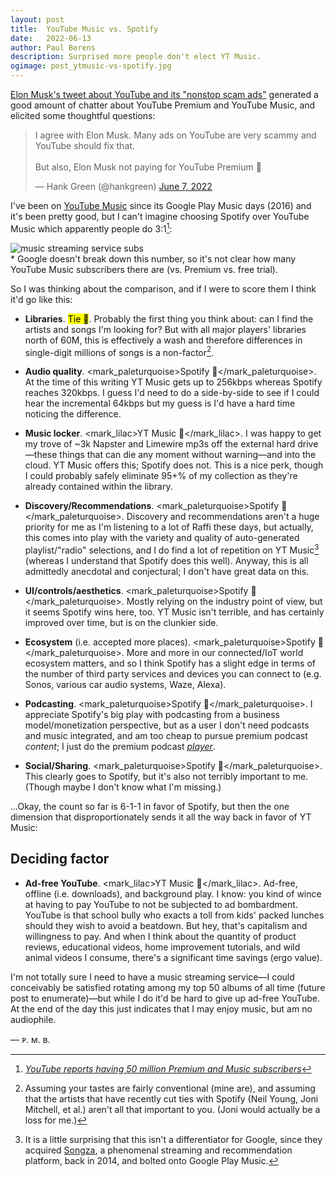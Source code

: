 ```yaml
---
layout: post
title:	YouTube Music vs. Spotify
date:	2022-06-13
author:	Paul Berens
description: Surprised more people don't elect YT Music.
ogimage: post_ytmusic-vs-spotify.jpg
---
```

<a href="https://twitter.com/elonmusk/status/1534196611978383361" target="_blank">Elon Musk's tweet about YouTube and its "nonstop scam ads"</a> generated a good amount of chatter about YouTube Premium and YouTube Music, and elicited some thoughtful questions:

<blockquote class="twitter-tweet"><p lang="en" dir="ltr">I agree with Elon Musk. Many ads on YouTube are very scammy and YouTube should fix that.<br><br>But also, Elon Musk not paying for YouTube Premium 🤯</p>&mdash; Hank Green (@hankgreen) <a href="https://twitter.com/hankgreen/status/1534207341326848000?ref_src=twsrc%5Etfw">June 7, 2022</a></blockquote> <script async src="https://platform.twitter.com/widgets.js" charset="utf-8"></script>

I've been on <a href="https://music.youtube.com/" target="_blank">YouTube Music</a> since its Google Play Music days (2016) and it's been pretty good, but I can't imagine choosing Spotify over YouTube Music which apparently people do 3:1[^1]:

[^1]: *<a href="https://www.theverge.com/2021/9/2/22654318/youtube-50-million-premium-music-subscribers-streaming-services" target="_blank">YouTube reports having 50 million Premium and Music subscribers</a>*

![music streaming service subs](/assets/images/post_music.stream.subs.png)
<br><span class="muted small">* Google doesn't break down this number, so it's not clear how many YouTube Music subscribers there are (vs. Premium vs. free trial).</span>

So I was thinking about the comparison, and if I were to score them I think it'd go like this:

- **Libraries**. <mark>Tie 🤷‍</mark>. Probably the first thing you think about: can I find the artists and songs I'm looking for? But with all major players' libraries north of 60M, this is effectively a wash and therefore differences in single-digit millions of songs is a non-factor[^2].

[^2]: Assuming your tastes are fairly conventional (mine are), and assuming that the artists that have recently cut ties with Spotify (Neil Young, Joni Mitchell, et al.) aren't all that important to you. (Joni would actually be a loss for me.)

- **Audio quality**. <mark_paleturquoise>Spotify 🥇</mark_paleturquoise>. At the time of this writing YT Music gets up to 256kbps whereas Spotify reaches 320kbps. I guess I'd need to do a side-by-side to see if I could hear the incremental 64kbps but my guess is I'd have a hard time noticing the difference.

- **Music locker**. <mark_lilac>YT Music 🥇</mark_lilac>. I was happy to get my trove of ~3k Napster and Limewire mp3s off the external hard drive—these things that can die any moment without warning—and into the cloud. YT Music offers this; Spotify does not. This is a nice perk, though I could probably safely eliminate 95+% of my collection as they're already contained within the library.

- **Discovery/Recommendations**. <mark_paleturquoise>Spotify 🥇</mark_paleturquoise>. Discovery and recommendations aren't a huge priority for me as I'm listening to a lot of Raffi these days, but actually, this comes into play with the variety and quality of auto-generated playlist/"radio" selections, and I do find a lot of repetition on YT Music[^3] (whereas I understand that Spotify does this well). Anyway, this is all admittedly anecdotal and conjectural; I don't have great data on this.

[^3]: It is a little surprising that this isn't a differentiator for Google, since they acquired [Songza](https://en.wikipedia.org/wiki/Songza), a phenomenal streaming and recommendation platform, back in 2014, and bolted onto Google Play Music.

- **UI/controls/aesthetics**. <mark_paleturquoise>Spotify 🥇</mark_paleturquoise>. Mostly relying on the industry point of view, but it seems Spotify wins here, too. YT Music isn't terrible, and has certainly improved over time, but is on the clunkier side.

- **Ecosystem** (i.e. accepted more places). <mark_paleturquoise>Spotify 🥇</mark_paleturquoise>. More and more in our connected/IoT world ecosystem matters, and so I think Spotify has a slight edge in terms of the number of third party services and devices you can connect to (e.g. Sonos, various car audio systems, Waze, Alexa).

- **Podcasting**. <mark_paleturquoise>Spotify 🥇</mark_paleturquoise>. I appreciate Spotify's big play with podcasting from a business model/monetization perspective, but as a user I don't need podcasts and music integrated, and am too cheap to pursue premium podcast *content*; I just do the premium podcast *<a href="https://www.pocketcasts.com/plus/" target="_blank">player</a>*.

- **Social/Sharing**. <mark_paleturquoise>Spotify 🥇</mark_paleturquoise>. This clearly goes to Spotify, but it's also not terribly important to me. (Though maybe I don't know what I'm missing.)

...Okay, the count so far is 6-1-1 in favor of Spotify, but then the one dimension that disproportionately sends it all the way back in favor of YT Music:

## Deciding factor

- **Ad-free YouTube**. <mark_lilac>YT Music 🥇</mark_lilac>. Ad-free, offline (i.e. downloads), and background play. I know: you kind of wince at having to pay YouTube to not be subjected to ad bombardment. YouTube is that school bully who exacts a toll from kids' packed lunches should they wish to avoid a beatdown. But hey, that's capitalism and willingness to pay. And when I think about the quantity of product reviews, educational videos, home improvement tutorials, and wild animal videos I consume, there's a significant time savings (ergo value).

I'm not totally sure I need to have a music streaming service—I could conceivably be satisfied rotating among my top 50 albums of all time (future post to enumerate)—but while I do it'd be hard to give up ad-free YouTube. At the end of the day this just indicates that I may enjoy music, but am no audiophile.

— ᴘ. ᴍ. ʙ.
